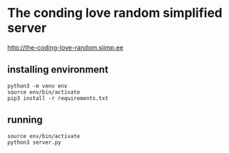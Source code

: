 # The conding love random simplified server

   http://the-coding-love-random.siimp.ee

## installing environment
    python3 -m venv env
    source env/bin/activate
    pip3 install -r requirements.txt
    
## running
    source env/bin/activate
    python3 server.py

